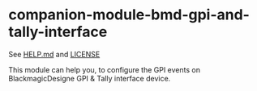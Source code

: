 # companion-module-bmd-gpi-and-tally-interface

See [HELP.md](./companion/HELP.md) and [LICENSE](./LICENSE)

This module can help you, to configure the GPI events on BlackmagicDesigne GPI & Tally interface device.